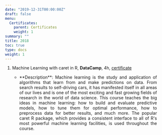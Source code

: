 ```yaml
---
date: "2019-12-31T00:00:00Z"
draft: false
menu:
  Certificates:
    parent: Certificates
    weight: 1
summary: ""
title: 2018
toc: true
type: docs
weight: 1
---
```


1. Machine Learning with caret in R, **DataCamp**, 4h, [certificate](https://www.datacamp.com/statement-of-accomplishment/course/cab13d01f8e885e2930590a7570441e508019f59)
    - <p align="justify">**Description**: Machine learning is the study and application of algorithms that learn from and make predictions on data. From search results to self-driving cars, it has manifested itself in all areas of our lives and is one of the most exciting and fast growing fields of research in the world of data science. This course teaches the big ideas in machine learning: how to build and evaluate predictive models, how to tune them for optimal performance, how to preprocess data for better results, and much more. The popular caret R package, which provides a consistent interface to all of R's most powerful machine learning facilities, is used throughout the course.</p>
